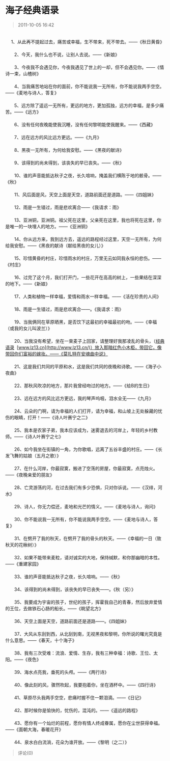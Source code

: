 # 海子经典语录
> 2011-10-05 16:42


　　  
　 1、从此再不提起过去，痛苦或幸福，生不带来，死不带去。——《秋日黄昏》  
　　  
　　2、今天，我什么也不说，让别人去说。——《新娘》  
　　  
　　3、今夜我不会遇见你，今夜我遇见了世上的一却，但不会遇见你。——《情诗一束，山楂树》  
　　  
　　4、当我痛苦地站在你的面前，你不能说我一无所有，你不能说我两手空空。——《麦地与诗人，答复》  
　　  
　　5、远方除了遥远一无所有，更远的地方，更加孤独，远方的幸福，是多少痛苦。——《远方》  
　　  
　　6、没有任何夜晚能使我沉睡，没有任何黎明能使我醒来。——《西藏》  
　　  
　　7、远在远方的风比远方更远。——《九月》  
　　  
　　8、黑夜一无所有，为何给我安慰。——《黑夜的献诗》  
　　  
　　9、该得到的尚未得到，该丧失的早已丧失。——《秋》  
　　  
　　10、谁的声音能抵达秋子之夜，长久喧响，掩盖我们横陈于地的骸骨。——《秋》  
　　  
　　11、风后面是风，天空上面是天空，道路前面还是道路。——《四姐妹》  
　　  
　　12、雨是一生错过，雨是悲欢离合——《我请求：雨》  
　　  
　　13、亚洲铜，亚洲铜。祖父死在这里，父亲死在这里，我也将死在这里，你是唯一的一块埋人的地方。——《亚洲铜》  
　　  
　　14、你从远方来，我到远方去，遥远的路程经过这里，天空一无所有，为何给我安慰。——《黑夜的献诗（献给黑夜的女儿）》  
　　  
　　15、珍惜黄昏的村庄，珍惜雨水的村庄，万里无云如同我永恒的悲伤。——《村庄》  
　　  
　　16、过完了这个月，我们打开门，一些花开在高高的树上，一些果结在深深的地下。——《新娘》  
　　  
　　17、人类和植物一样幸福，爱情和雨水一样幸福。——《活在珍贵的人间》  
　　  
　　18、雨是一生错过，雨是悲欢离合——。《我请求：雨》  
　　  
　　19、当我俩同在草原晒黑，是否饮下这最初的幸福最初的吻。——《幸福（或我的女儿叫波兰）》  
　　  
　　20、当我没有希望，坐在一束麦子上回家，请整理好我那凌乱的骨头，（[经典语录](http://www.lz13.cn/lizhi/jingdianyulu.html)  [www.lz13.cn](http://www.lz13.cn/)）放入那暗红色小木柜，带回它，像带回你们富裕的嫁妆。——《莫扎特在安魂曲中说》  
　　  
　　21、这是我们共同的平原和水，这是我们共同的夜晚和诗歌。——《海子小夜曲》  
　　  
　　22、那秋风吹凉的地方，那片我曾经吻过的地方。——《给B的生日》  
　　  
　　23、远在远方的风比远方更远，我的琴声呜咽，泪水全无——《九月》  
　　  
　　24、云朵的门啊，请为幸福的人们打开，请为幸福，和山坡上无处躲藏的忧伤的眼睛，打开！——《诗人叶赛宁之二》  
　　  
　　25、我本是农家子弟，我本应该成为，迷雾退去的河岸上，年轻的乡村教师。——《诗人叶赛宁之七》  
　　  
　　26、如今我坐在街镇的一角，为你歌唱，远离了五谷丰盛的村庄。——《长发飞舞的姑娘（五月之歌）》  
　　  
　　27、在什么河岸，你最寂寞，搬进了空荡的房屋，你最寂寞，点亮烛火。——《夜晚亲爱的朋友》  
　　  
　　28、亡灵游荡的河，在过去我们有多少恐惧，只对你诉说。——《汉绯，河水》  
　　  
　　29、诗人，你无力偿还，麦地和光芒的情义。——《麦地与诗人，询问》  
　　  
　　30、你不能说我一无所有，你不能说我两手空空。——《麦地与诗人，答复》  
　　  
　　31、在劈开了我的秋天，在劈开了我的骨头的秋天。——《幸福的一日（致秋天的花楸树）》  
　　  
　　32、如果不能带来麦粒，请对诚实的大地，保持缄默，和你那幽暗的本性。——《重建家园》  
　　  
　　33、谁的声音能抵达秋子之夜，长久喧响。——《秋》  
　　  
　　34、该得到的尚未得到，该丧失的早已丧失——。《秋（另）》  
　　  
　　35、我要成为宇宙的孩子，世纪的孩子，挥霍我自己的青春，然后放弃爱情的王位，去做铁石心肠的船长。——《眺望北方》  
　　  
　　36、天空上面是天空，道路前面还是道路——。《四姐妹》  
　　  
　　37、大风从东刮到西，从北刮到南，无视黑夜和黎明，你所说的曙光究竟是什么意思。——《春天，十个海子》  
　　  
　　38、我有三次受难：流浪、爱情、生存，我有三种幸福：诗歌、王位、太阳。——《夜色》  
　　  
　　39、海水点亮我，垂死的头颅。——《两行诗》  
　　  
　　40、像此刻的风，骤然吹起，我要抱着你，坐在酒杯中。——《四行诗》  
　　  
　　41、草原尽头我两手空空，悲痛时握不住一颗泪滴。——《日记》  
　　  
　　42、那时候你是愉快的，忧伤的，混沌的。——《遥远的路程》  
　　  
　　43、愿你有一个灿烂的前程，愿你有情人终成眷属，愿你在尘世获得幸福。——《面朝大海，春暖花开》  
　　  
　　44、泉水白白流淌，花朵为谁开放。——《黎明（之二）》
> 评论(0)

